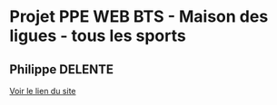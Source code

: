 # Projet PPE WEB BTS - Maison des ligues - tous les sports

## Philippe DELENTE

[Voir le lien du site]()
